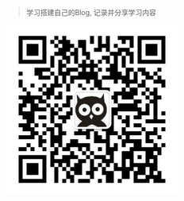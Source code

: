> 学习搭建自己的Blog, 记录并分享学习内容

![也无言-公众号](https://github.com/CzyerChen/recording/blob/master/img/qrcode_for_gh_5a83f29f7eb0_344.jpg)
